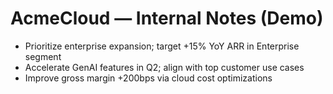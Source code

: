 # AcmeCloud — Internal Notes (Demo)

- Prioritize enterprise expansion; target +15% YoY ARR in Enterprise segment
- Accelerate GenAI features in Q2; align with top customer use cases
- Improve gross margin +200bps via cloud cost optimizations
